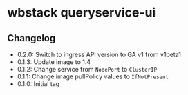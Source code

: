# wbstack queryservice-ui

## Changelog

- 0.2.0: Switch to ingress API version to GA v1 from v1beta1
- 0.1.3: Update image to 1.4
- 0.1.2: Change service from `NodePort` to `ClusterIP`
- 0.1.1: Change image pullPolicy values to `IfNotPresent`
- 0.1.0: Initial tag
